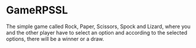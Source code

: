 # GameRPSSL
The simple game called Rock, Paper, Scissors, Spock and Lizard, where you and the other player have to select an option and according to the selected options, there will be a winner or a draw.
